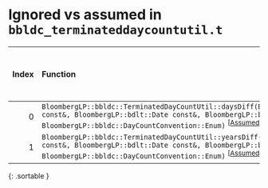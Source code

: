 # Ignored vs assumed in `bbldc_terminateddaycountutil.t`

<script src="../sorttable.js"></script>

|   Index | Function                                                                                                                                                                                                                                                                           |   Difference in number of lines |   Function size difference in bytes |   Number of lines in assumed build | Number of bytes in assumed build   |   Number of lines in ignored build | Number of bytes in ignored build   |
|--------:|:-----------------------------------------------------------------------------------------------------------------------------------------------------------------------------------------------------------------------------------------------------------------------------------|--------------------------------:|------------------------------------:|-----------------------------------:|:-----------------------------------|-----------------------------------:|:-----------------------------------|
|       0 | `BloombergLP::bbldc::TerminatedDayCountUtil::daysDiff(BloombergLP::bdlt::Date const&, BloombergLP::bdlt::Date const&, BloombergLP::bdlt::Date const&, BloombergLP::bbldc::DayCountConvention::Enum)` <sup>\[[Assumed](0-assume)\], \[[Ignored](0-none)\], \[[Diff](0.diff.html)\]  |                              -3 |                                   0 |                                 16 | 4,209,312                          |                                 16 | 4,209,312                          |
|       1 | `BloombergLP::bbldc::TerminatedDayCountUtil::yearsDiff(BloombergLP::bdlt::Date const&, BloombergLP::bdlt::Date const&, BloombergLP::bdlt::Date const&, BloombergLP::bbldc::DayCountConvention::Enum)` <sup>\[[Assumed](1-assume)\], \[[Ignored](1-none)\], \[[Diff](1.diff.html)\] |                              -4 |                                 -16 |                                 32 | 4,209,344                          |                                 48 | 4,209,344                          |
{: .sortable }
